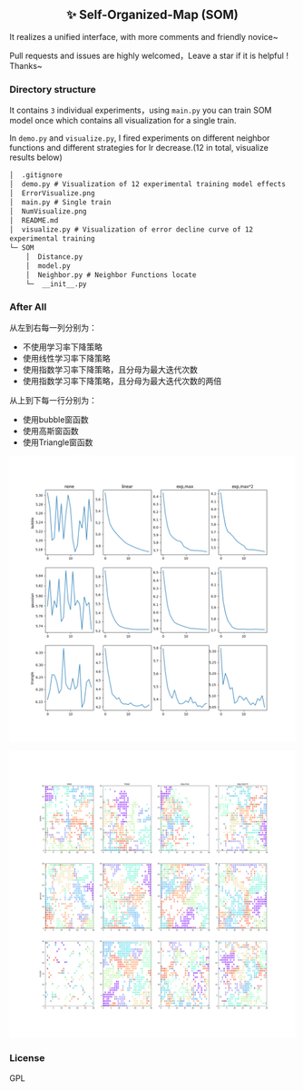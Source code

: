 <h2 align="center">✨ Self-Organized-Map (SOM)</h2>

It realizes a unified interface, with more comments and friendly novice~

Pull requests and issues are highly welcomed，Leave a star if it is helpful ! Thanks~

### Directory structure

It contains `3` individual experiments，using `main.py` you can train SOM model once which contains all visualization for a single train. 

In `demo.py` and `visualize.py`, I fired experiments on different neighbor functions and different strategies for lr decrease.(12 in total, visualize results below)

```tree
│  .gitignore
│  demo.py # Visualization of 12 experimental training model effects
│  ErrorVisualize.png
│  main.py # Single train
│  NumVisualize.png
│  README.md
│  visualize.py # Visualization of error decline curve of 12 experimental training
└─ SOM
    │  Distance.py
    │  model.py
    │  Neighbor.py # Neighbor Functions locate
    └─  __init__.py
```

### After All

从左到右每一列分别为：

* 不使用学习率下降策略
* 使用线性学习率下降策略
* 使用指数学习率下降策略，且分母为最大迭代次数
* 使用指数学习率下降策略，且分母为最大迭代次数的两倍

从上到下每一行分别为：

* 使用bubble窗函数
* 使用高斯窗函数
* 使用Triangle窗函数

![](ErrorVisualize.png)

![](NumVisualize.png)

### License

GPL

